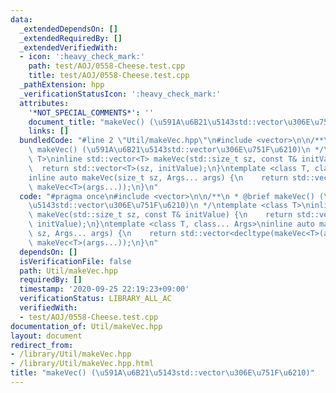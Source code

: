 ```yaml
---
data:
  _extendedDependsOn: []
  _extendedRequiredBy: []
  _extendedVerifiedWith:
  - icon: ':heavy_check_mark:'
    path: test/AOJ/0558-Cheese.test.cpp
    title: test/AOJ/0558-Cheese.test.cpp
  _pathExtension: hpp
  _verificationStatusIcon: ':heavy_check_mark:'
  attributes:
    '*NOT_SPECIAL_COMMENTS*': ''
    document_title: "makeVec() (\u591A\u6B21\u5143std::vector\u306E\u751F\u6210)"
    links: []
  bundledCode: "#line 2 \"Util/makeVec.hpp\"\n#include <vector>\n\n/**\n * @brief\
    \ makeVec() (\u591A\u6B21\u5143std::vector\u306E\u751F\u6210)\n */\ntemplate <class\
    \ T>\ninline std::vector<T> makeVec(std::size_t sz, const T& initValue) {\n  \
    \  return std::vector<T>(sz, initValue);\n}\ntemplate <class T, class... Args>\n\
    inline auto makeVec(size_t sz, Args... args) {\n    return std::vector<decltype(makeVec<T>(args...))>(sz,\
    \ makeVec<T>(args...));\n}\n"
  code: "#pragma once\n#include <vector>\n\n/**\n * @brief makeVec() (\u591A\u6B21\
    \u5143std::vector\u306E\u751F\u6210)\n */\ntemplate <class T>\ninline std::vector<T>\
    \ makeVec(std::size_t sz, const T& initValue) {\n    return std::vector<T>(sz,\
    \ initValue);\n}\ntemplate <class T, class... Args>\ninline auto makeVec(size_t\
    \ sz, Args... args) {\n    return std::vector<decltype(makeVec<T>(args...))>(sz,\
    \ makeVec<T>(args...));\n}\n"
  dependsOn: []
  isVerificationFile: false
  path: Util/makeVec.hpp
  requiredBy: []
  timestamp: '2020-09-25 22:19:23+09:00'
  verificationStatus: LIBRARY_ALL_AC
  verifiedWith:
  - test/AOJ/0558-Cheese.test.cpp
documentation_of: Util/makeVec.hpp
layout: document
redirect_from:
- /library/Util/makeVec.hpp
- /library/Util/makeVec.hpp.html
title: "makeVec() (\u591A\u6B21\u5143std::vector\u306E\u751F\u6210)"
---
```

